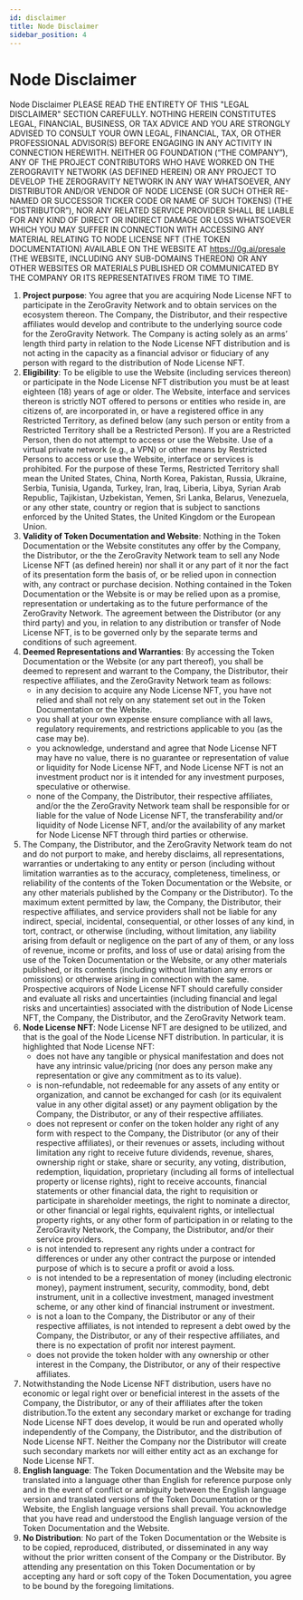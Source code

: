 ```yaml
---
id: disclaimer
title: Node Disclaimer
sidebar_position: 4
---
```


# Node Disclaimer

Node Disclaimer PLEASE READ THE ENTIRETY OF THIS "LEGAL DISCLAIMER" SECTION CAREFULLY. NOTHING HEREIN CONSTITUTES LEGAL, FINANCIAL, BUSINESS, OR TAX ADVICE AND YOU ARE STRONGLY ADVISED TO CONSULT YOUR OWN LEGAL, FINANCIAL, TAX, OR OTHER PROFESSIONAL ADVISOR(S) BEFORE ENGAGING IN ANY ACTIVITY IN CONNECTION HEREWITH. NEITHER  0G FOUNDATION (“THE COMPANY”), ANY OF THE PROJECT CONTRIBUTORS WHO HAVE WORKED ON THE ZEROGRAVITY NETWORK (AS DEFINED HEREIN) OR ANY PROJECT TO DEVELOP THE ZEROGRAVITY NETWORK IN ANY WAY WHATSOEVER, ANY DISTRIBUTOR AND/OR VENDOR OF NODE LICENSE (OR SUCH OTHER RE-NAMED OR SUCCESSOR TICKER CODE OR NAME OF SUCH TOKENS) (THE “DISTRIBUTOR”), NOR ANY RELATED SERVICE PROVIDER SHALL BE LIABLE FOR ANY KIND OF DIRECT OR INDIRECT DAMAGE OR LOSS WHATSOEVER WHICH YOU MAY SUFFER IN CONNECTION WITH ACCESSING ANY MATERIAL RELATING TO NODE LICENSE NFT (THE TOKEN DOCUMENTATION) AVAILABLE ON THE WEBSITE AT https://0g.ai/presale (THE WEBSITE, INCLUDING ANY SUB-DOMAINS THEREON) OR ANY OTHER WEBSITES OR MATERIALS PUBLISHED OR COMMUNICATED BY THE COMPANY OR ITS REPRESENTATIVES FROM TIME TO TIME.

1. **Project purpose**: You agree that you are acquiring Node License NFT to participate in the ZeroGravity Network and to obtain services on the ecosystem thereon. The Company, the Distributor, and their respective affiliates would develop and contribute to the underlying source code for the ZeroGravity Network. The Company is acting solely as an arms’ length third party in relation to the Node License NFT distribution and is not acting in the capacity as a financial advisor or fiduciary of any person with regard to the distribution of Node License NFT.
2. **Eligibility**: To be eligible to use the Website (including services thereon) or participate in the Node License NFT distribution you must be at least eighteen (18) years of age or older. The Website, interface and services thereon is strictly NOT offered to persons or entities who reside in, are citizens of, are incorporated in, or have a registered office in any Restricted Territory, as defined below (any such person or entity from a Restricted Territory shall be a Restricted Person). If you are a Restricted Person, then do not attempt to access or use the Website. Use of a virtual private network (e.g., a VPN) or other means by Restricted Persons to access or use the Website, interface or services is prohibited. For the purpose of these Terms, Restricted Territory shall mean the United States, China, North Korea, Pakistan, Russia, Ukraine, Serbia, Tunisia, Uganda, Turkey, Iran, Iraq, Liberia, Libya, Syrian Arab Republic, Tajikistan, Uzbekistan, Yemen, Sri Lanka, Belarus, Venezuela, or any other state, country or region that is subject to sanctions enforced by the United States, the United Kingdom or the European Union.
3. **Validity of Token Documentation and Website**: Nothing in the Token Documentation or the Website constitutes any offer by the Company, the Distributor, or the the ZeroGravity Network team to sell any Node License NFT (as defined herein) nor shall it or any part of it nor the fact of its presentation form the basis of, or be relied upon in connection with, any contract or purchase decision. Nothing contained in the Token Documentation or the Website is or may be relied upon as a promise, representation or undertaking as to the future performance of the ZeroGravity Network. The agreement between the Distributor (or any third party) and you, in relation to any distribution or transfer of Node License NFT, is to be governed only by the separate terms and conditions of such agreement.
4. **Deemed Representations and Warranties**: By accessing the Token Documentation or the Website (or any part thereof), you shall be deemed to represent and warrant to the Company, the Distributor, their respective affiliates, and the ZeroGravity Network team as follows:
    * in any decision to acquire any Node License NFT, you have not relied and shall not rely on any statement set out in the Token Documentation or the Website.
    * you shall at your own expense ensure compliance with all laws, regulatory requirements, and restrictions applicable to you (as the case may be).
    * you acknowledge, understand and agree that Node License NFT may have no value, there is no guarantee or representation of value or liquidity for Node License NFT, and Node License NFT is not an investment product nor is it intended for any investment purposes, speculative or otherwise.
    * none of the Company, the Distributor, their respective affiliates, and/or the the ZeroGravity Network team shall be responsible for or liable for the value of Node License NFT, the transferability and/or liquidity of Node License NFT, and/or the availability of any market for Node License NFT through third parties or otherwise.
5. The Company, the Distributor, and the ZeroGravity Network team do not and do not purport to make, and hereby disclaims, all representations, warranties or undertaking to any entity or person (including without limitation warranties as to the accuracy, completeness, timeliness, or reliability of the contents of the Token Documentation or the Website, or any other materials published by the Company or the Distributor). To the maximum extent permitted by law, the Company, the Distributor, their respective affiliates, and service providers shall not be liable for any indirect, special, incidental, consequential, or other losses of any kind, in tort, contract, or otherwise (including, without limitation, any liability arising from default or negligence on the part of any of them, or any loss of revenue, income or profits, and loss of use or data) arising from the use of the Token Documentation or the Website, or any other materials published, or its contents (including without limitation any errors or omissions) or otherwise arising in connection with the same. Prospective acquirors of Node License NFT should carefully consider and evaluate all risks and uncertainties (including financial and legal risks and uncertainties) associated with the distribution of Node License NFT, the Company, the Distributor, and the ZeroGravity Network team.
6. **Node License NFT**: Node License NFT are designed to be utilized, and that is the goal of the Node License NFT distribution. In particular, it is highlighted that Node License NFT:
    * does not have any tangible or physical manifestation and does not have any intrinsic value/pricing (nor does any person make any representation or give any commitment as to its value).
    * is non-refundable, not redeemable for any assets of any entity or organization, and cannot be exchanged for cash (or its equivalent value in any other digital asset) or any payment obligation by the Company, the Distributor, or any of their respective affiliates.
    * does not represent or confer on the token holder any right of any form with respect to the Company, the Distributor (or any of their respective affiliates), or their revenues or assets, including without limitation any right to receive future dividends, revenue, shares, ownership right or stake, share or security, any voting, distribution, redemption, liquidation, proprietary (including all forms of intellectual property or license rights), right to receive accounts, financial statements or other financial data, the right to requisition or participate in shareholder meetings, the right to nominate a director, or other financial or legal rights, equivalent rights, or intellectual property rights, or any other form of participation in or relating to the ZeroGravity Network, the Company, the Distributor, and/or their service providers.
    * is not intended to represent any rights under a contract for differences or under any other contract the purpose or intended purpose of which is to secure a profit or avoid a loss.
    * is not intended to be a representation of money (including electronic money), payment instrument, security, commodity, bond, debt instrument, unit in a collective investment, managed investment scheme, or any other kind of financial instrument or investment.
    * is not a loan to the Company, the Distributor or any of their respective affiliates, is not intended to represent a debt owed by the Company, the Distributor, or any of their respective affiliates, and there is no expectation of profit nor interest payment.
    * does not provide the token holder with any ownership or other interest in the Company, the Distributor, or any of their respective affiliates.
7. Notwithstanding the Node License NFT distribution, users have no economic or legal right over or beneficial interest in the assets of the Company, the Distributor, or any of their affiliates after the token distribution.To the extent any secondary market or exchange for trading Node License NFT does develop, it would be run and operated wholly independently of the Company, the Distributor, and the distribution of Node License NFT. Neither the Company nor the Distributor will create such secondary markets nor will either entity act as an exchange for Node License NFT.
8. **English language**: The Token Documentation and the Website may be translated into a language other than English for reference purpose only and in the event of conflict or ambiguity between the English language version and translated versions of the Token Documentation or the Website, the English language versions shall prevail. You acknowledge that you have read and understood the English language version of the Token Documentation and the Website.
9. **No Distribution**: No part of the Token Documentation or the Website is to be copied, reproduced, distributed, or disseminated in any way without the prior written consent of the Company or the Distributor. By attending any presentation on this Token Documentation or by accepting any hard or soft copy of the Token Documentation, you agree to be bound by the foregoing limitations.
